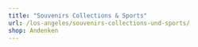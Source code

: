 ```yaml
---
title: "Souvenirs Collections & Sports"
url: /los-angeles/souvenirs-collections-und-sports/
shop: Andenken
---
```

